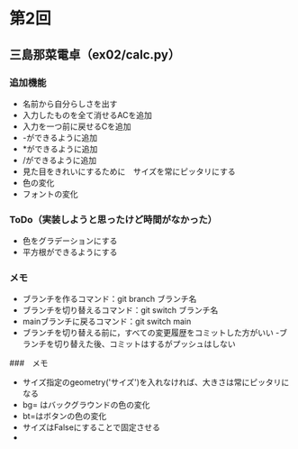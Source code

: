 # 第2回
## 三島那菜電卓（ex02/calc.py）
### 追加機能
- 名前から自分らしさを出す
- 入力したものを全て消せるACを追加
- 入力を一つ前に戻せるCを追加
- -ができるように追加
- *ができるように追加
- /ができるように追加
-  見た目をきれいにするために　サイズを常にピッタリにする
- 色の変化
- フォントの変化

### ToDo（実装しようと思ったけど時間がなかった）
- 色をグラデーションにする
- 平方根ができるようにする


### メモ
- ブランチを作るコマンド：git branch ブランチ名
- ブランチを切り替えるコマンド：git switch ブランチ名
- mainブランチに戻るコマンド：git switch main
- ブランチを切り替える前に，すべての変更履歴をコミットした方がいい
-ブランチを切り替えた後、コミットはするがプッシュはしない

###　メモ
- サイズ指定のgeometry('サイズ')を入れなければ、大きさは常にピッタリになる
- bg= はバックグラウンドの色の変化
- bt=はボタンの色の変化
- サイズはFalseにすることで固定させる
- 